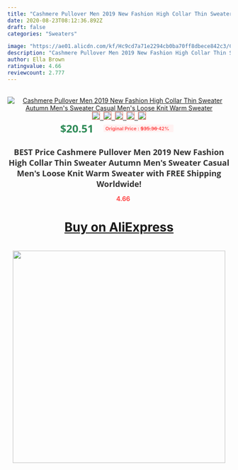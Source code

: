 ```yaml
---
title: "Cashmere Pullover Men 2019 New Fashion High Collar Thin Sweater Autumn Men's Sweater Casual Men's Loose Knit Warm Sweater"
date: 2020-08-23T08:12:36.892Z
draft: false
categories: "Sweaters"

image: "https://ae01.alicdn.com/kf/Hc9cd7a71e2294cb0ba70ff8dbece842c3/Cashmere-Pullover-Men-2019-New-Fashion-High-Collar-Thin-Sweater-Autumn-Men-s-Sweater-Casual-Men.jpg"
description: "Cashmere Pullover Men 2019 New Fashion High Collar Thin Sweater Autumn Men's Sweater Casual Men's Loose Knit Warm Sweater"
author: Ella Brown
ratingvalue: 4.66
reviewcount: 2.777
---
```

<br>
<div style="text-align: center;">
<a href="https://s.click.aliexpress.com/e/_A0NOYH" target="_blank" rel="nofollow noopener noreferrer"><img alt="Cashmere Pullover Men 2019 New Fashion High Collar Thin Sweater Autumn Men's Sweater Casual Men's Loose Knit Warm Sweater" class="magnifier-image" src="https://ae01.alicdn.com/kf/Hc9cd7a71e2294cb0ba70ff8dbece842c3/Cashmere-Pullover-Men-2019-New-Fashion-High-Collar-Thin-Sweater-Autumn-Men-s-Sweater-Casual-Men.jpg_640x640.jpg">
<br>
<img style="border:1px solid salmon" src="https://ae01.alicdn.com/kf/Hc9cd7a71e2294cb0ba70ff8dbece842c3/Cashmere-Pullover-Men-2019-New-Fashion-High-Collar-Thin-Sweater-Autumn-Men-s-Sweater-Casual-Men.jpg_120x120.jpg">&nbsp;&nbsp;<img style="border:1px solid salmon" src="https://ae01.alicdn.com/kf/H43e238c7ffe84b1da4d0d33cb2879bbcy/Cashmere-Pullover-Men-2019-New-Fashion-High-Collar-Thin-Sweater-Autumn-Men-s-Sweater-Casual-Men.jpg_120x120.jpg">&nbsp;&nbsp;<img style="border:1px solid salmon" src="https://ae01.alicdn.com/kf/Hd366faaf02b74b1f9395c8557992d158Q/Cashmere-Pullover-Men-2019-New-Fashion-High-Collar-Thin-Sweater-Autumn-Men-s-Sweater-Casual-Men.jpg_120x120.jpg">&nbsp;&nbsp;<img style="border:1px solid salmon" src="https://ae01.alicdn.com/kf/Hede4c6e7ad184daeb832aecd261f0d7cK/Cashmere-Pullover-Men-2019-New-Fashion-High-Collar-Thin-Sweater-Autumn-Men-s-Sweater-Casual-Men.jpg_120x120.jpg">&nbsp;&nbsp;<img style="border:1px solid salmon" src="https://ae01.alicdn.com/kf/H1d242631249b41ee81971f2817ec4949x/Cashmere-Pullover-Men-2019-New-Fashion-High-Collar-Thin-Sweater-Autumn-Men-s-Sweater-Casual-Men.jpg_120x120.jpg"></a></div><br0>
<div style="text-align: center;"><span style="background-color: white; border: 0px; box-sizing: border-box; color: seagreen; display: inline-block; font-family: &quot;open sans&quot; , &quot;arial&quot; , &quot;helvetica&quot; , sans-serif , &quot;heiti&quot;; font-size: 24px; font-stretch: inherit; font-weight: 700; line-height: inherit; margin: 0px 10px 0px 0px; padding: 0px; vertical-align: middle;">$20.51 </span>
<span style="background: rgb(255 , 241 , 241); border-radius: 3px; border: 0px; box-sizing: border-box; color: #ff4747; display: inline-block; font-family: inherit; font-size: 12px; font-stretch: inherit; font-style: inherit; font-variant: inherit; font-weight: 600; line-height: inherit; margin: 0px; padding: 2px 5px; transform: scale(0.9); vertical-align: middle;">Original Price : <b style="text-decoration: line-through;">$35.36 </b> 42%&nbsp;&nbsp;</span></div>
<h1 style="color: #333333; display: inline-block; font-family: &quot;open sans&quot; , &quot;arial&quot; , &quot;helvetica&quot; , sans-serif , &quot;heiti&quot;; font-size: 18px; font-stretch: inherit; font-weight: 700; text-align: center;">BEST Price Cashmere Pullover Men 2019 New Fashion High Collar Thin Sweater Autumn Men's Sweater Casual Men's Loose Knit Warm Sweater with FREE Shipping Worldwide!</h1>
<div style="color: #ff4747; text-align: center;">
<img src="https://4.bp.blogspot.com/-M0ZcTcb-5uY/XleCXlxnR4I/AAAAAAAAAEc/OrjgMkXV1oMQFaCRZj5HQwOCBcu3w1FegCPcBGAYYCw/s1600/star.png" style="height: 15px;">&nbsp;<b>4.66</b></div>
<div class="button_cont" align="center"><a class="buynow_a" href="https://s.click.aliexpress.com/e/_A0NOYH" target="_blank" rel="nofollow noopener noreferrer"><H1>Buy on AliExpress</H1></a></div><br>
<div class="separator" style="clear: both; text-align: center;">
<img src="https://lh3.googleusercontent.com/-pTy5HemUv9M/XlePHvY0dAI/AAAAAAAAAE4/0nX5iRUoIWY8eMW9Dpxeirr157OZliDIgCLcBGAsYHQ/s1600/badge.gif" width="480">
</div>
